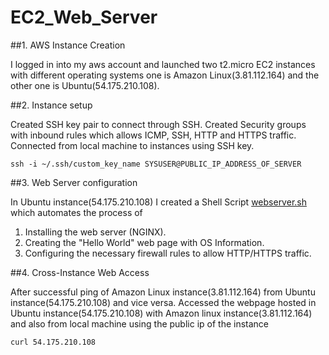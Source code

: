 # EC2_Web_Server

##1. AWS Instance Creation

I logged in into my aws account and launched two t2.micro EC2 instances with different operating systems one is Amazon Linux(3.81.112.164) and the other one is Ubuntu(54.175.210.108).

##2. Instance setup 

Created SSH key pair to connect through SSH.
Created Security groups with inbound rules which allows ICMP, SSH, HTTP and HTTPS traffic.
Connected from local machine to instances using SSH key.

`ssh -i ~/.ssh/custom_key_name SYSUSER@PUBLIC_IP_ADDRESS_OF_SERVER`

##3. Web Server configuration 

In Ubuntu instance(54.175.210.108) I created a Shell Script [webserver.sh](./webserver.sh) which automates the process of

1. Installing the web server (NGINX).
2. Creating the "Hello World" web page with OS Information.
3. Configuring the necessary firewall rules to allow HTTP/HTTPS traffic.

##4. Cross-Instance Web Access

After successful ping of Amazon Linux instance(3.81.112.164) from Ubuntu instance(54.175.210.108) and vice versa.
Accessed the webpage hosted in Ubuntu instance(54.175.210.108) with Amazon linux instance(3.81.112.164) and also from local machine using the public ip of the instance

`curl 54.175.210.108`
